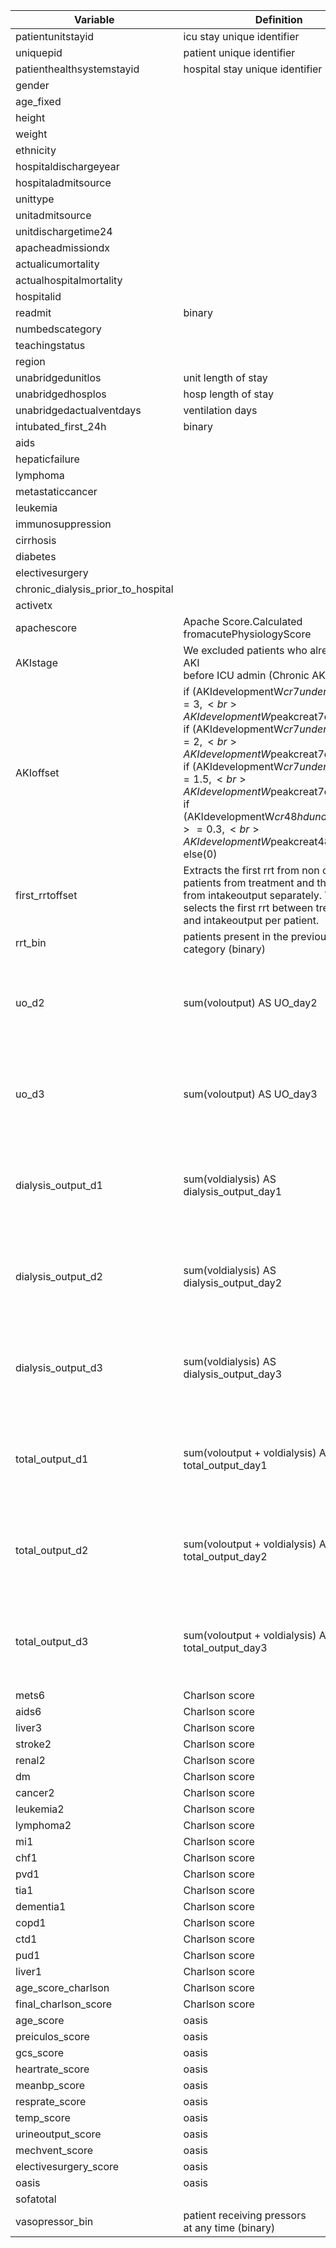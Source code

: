 | Variable                           | Definition                                                                                                                                                                                                                                                                                                                                | Comment                                                         |
|------------------------------------|-------------------------------------------------------------------------------------------------------------------------------------------------------------------------------------------------------------------------------------------------------------------------------------------------------------------------------------------|-----------------------------------------------------------------|
| patientunitstayid                  |  icu stay unique identifier                                                                                                                                                                                                                                                                                                                                         |                                                                 |
| uniquepid                          |   patient unique identifier                                                                                                                                                                                                                                                                                                                                        |                                                                 |
| patienthealthsystemstayid          |  hospital stay unique identifier                                                                                                                                                                                                                                                                                                                                         |                                                                 |
| gender                             |                                                                                                                                                                                                                                                                                                                                           |                                                                 |
| age_fixed                          |                                                                                                                                                                                                                                                                                                                                           |                                                                 |
| height                             |                                                                                                                                                                                                                                                                                                                                           |                                                                 |
| weight                             |                                                                                                                                                                                                                                                                                                                                           |                                                                 |
| ethnicity                          |                                                                                                                                                                                                                                                                                                                                           |                                                                 |
| hospitaldischargeyear              |                                                                                                                                                                                                                                                                                                                                           |                                                                 |
| hospitaladmitsource                |                                                                                                                                                                                                                                                                                                                                           |                                                                 |
| unittype                           |                                                                                                                                                                                                                                                                                                                                           |                                                                 |
| unitadmitsource                    |                                                                                                                                                                                                                                                                                                                                           |                                                                 |
| unitdischargetime24                |                                                                                                                                                                                                                                                                                                                                           |                                                                 |
| apacheadmissiondx                  |                                                                                                                                                                                                                                                                                                                                           |                                                                 |
| actualicumortality                 |                                                                                                                                                                                                                                                                                                                                           |                                                                 |
| actualhospitalmortality            |                                                                                                                                                                                                                                                                                                                                           |                                                                 |
| hospitalid                         |                                                                                                                                                                                                                                                                                                                                           |                                                                 |
| readmit                            | binary                                                                                                                                                                                                                                                                                                                                    |                                                                 |
| numbedscategory                    |                                                                                                                                                                                                                                                                                                                                           |                                                                 |
| teachingstatus                     |                                                                                                                                                                                                                                                                                                                                           |                                                                 |
| region                             |                                                                                                                                                                                                                                                                                                                                           |                                                                 |
| unabridgedunitlos                  | unit length of stay                                                                                                                                                                                                                                                                                                                       |                                                                 |
| unabridgedhosplos                  | hosp length of stay                                                                                                                                                                                                                                                                                                                       |                                                                 |
| unabridgedactualventdays           | ventilation days                                                                                                                                                                                                                                                                                                                          |                                                                 |
| intubated_first_24h                | binary                                                                                                                                                                                                                                                                                                                                    |                                                                 |
| aids                               |                                                                                                                                                                                                                                                                                                                                           |                                                                 |
| hepaticfailure                     |                                                                                                                                                                                                                                                                                                                                           |                                                                 |
| lymphoma                           |                                                                                                                                                                                                                                                                                                                                           |                                                                 |
| metastaticcancer                   |                                                                                                                                                                                                                                                                                                                                           |                                                                 |
| leukemia                           |                                                                                                                                                                                                                                                                                                                                           |                                                                 |
| immunosuppression                  |                                                                                                                                                                                                                                                                                                                                           |                                                                 |
| cirrhosis                          |                                                                                                                                                                                                                                                                                                                                           |                                                                 |
| diabetes                           |                                                                                                                                                                                                                                                                                                                                           |                                                                 |
| electivesurgery                    |                                                                                                                                                                                                                                                                                                                                           |                                                                 |
| chronic_dialysis_prior_to_hospital |                                                                                                                                                                                                                                                                                                                                           |                                                                 |
| activetx                           |                                                                                                                                                                                                                                                                                                                                           |                                                                 |
| apachescore                        | Apache Score.Calculated fromacutePhysiologyScore                                                                                                                                                                                                                                                                                          |                                                                 |
| AKIstage                           | We excluded patients who already had AKI <br> before ICU admin (Chronic AKI)                                                                                                                                                                                                                                                                   |                                                                 |
| AKIoffset                          | if (AKIdevelopmentW$cr7undercreat1>=3, <br>AKIdevelopmentW$peakcreat7d_offset) <br>if (AKIdevelopmentW$cr7undercreat1>=2, <br>AKIdevelopmentW$peakcreat7d_offset),   <br>if (AKIdevelopmentW$cr7undercreat1>=1.5, <br>AKIdevelopmentW$peakcreat7d_offset),     <br>if (AKIdevelopmentW$cr48hdundercreat1>=0.3, <br>AKIdevelopmentW$peakcreat48h_offset),     <br>else(0) | not reliable for knowing exactly when the patient developed AKI |
| first_rrtoffset                    | Extracts the first rrt from non chronic patients from treatment and the first rrt from intakeoutput separately. Then it selects the first rrt between treatment and intakeoutput per patient.                                                                                                                                             |                                                                 |
| rrt_bin                            | patients present in the previous category (binary)                                                                                                                                                                                                                                                                                        |                                                                 |
| uo_d2                              | sum(voloutput) AS UO_day2                                                                                                                                                                                                                                                                                                                 | Urine Output / dialysis / total per day for first 3 days        |
| uo_d3                              | sum(voloutput) AS UO_day3                                                                                                                                                                                                                                                                                                                 | Urine Output / dialysis / total per day for first 3 days        |
| dialysis_output_d1                 | sum(voldialysis) AS dialysis_output_day1                                                                                                                                                                                                                                                                                                  | Urine Output / dialysis / total per day for first 3 days        |
| dialysis_output_d2                 | sum(voldialysis) AS dialysis_output_day2                                                                                                                                                                                                                                                                                                  | Urine Output / dialysis / total per day for first 3 days        |
| dialysis_output_d3                 | sum(voldialysis) AS dialysis_output_day3                                                                                                                                                                                                                                                                                                  | Urine Output / dialysis / total per day for first 3 days        |
| total_output_d1                    | sum(voloutput + voldialysis) AS total_output_day1                                                                                                                                                                                                                                                                                         | Urine Output / dialysis / total per day for first 3 days        |
| total_output_d2                    | sum(voloutput + voldialysis) AS total_output_day2                                                                                                                                                                                                                                                                                         | Urine Output / dialysis / total per day for first 3 days        |
| total_output_d3                    | sum(voloutput + voldialysis) AS total_output_day3                                                                                                                                                                                                                                                                                         | Urine Output / dialysis / total per day for first 3 days        |
| mets6                              | Charlson score                                                                                                                                                                                                                                                                                                                            |                                                                 |
| aids6                              | Charlson score                                                                                                                                                                                                                                                                                                                            |                                                                 |
| liver3                             | Charlson score                                                                                                                                                                                                                                                                                                                            |                                                                 |
| stroke2                            | Charlson score                                                                                                                                                                                                                                                                                                                            |                                                                 |
| renal2                             | Charlson score                                                                                                                                                                                                                                                                                                                            |                                                                 |
| dm                                 | Charlson score                                                                                                                                                                                                                                                                                                                            |                                                                 |
| cancer2                            | Charlson score                                                                                                                                                                                                                                                                                                                            |                                                                 |
| leukemia2                          | Charlson score                                                                                                                                                                                                                                                                                                                            |                                                                 |
| lymphoma2                          | Charlson score                                                                                                                                                                                                                                                                                                                            |                                                                 |
| mi1                                | Charlson score                                                                                                                                                                                                                                                                                                                            |                                                                 |
| chf1                               | Charlson score                                                                                                                                                                                                                                                                                                                            |                                                                 |
| pvd1                               | Charlson score                                                                                                                                                                                                                                                                                                                            |                                                                 |
| tia1                               | Charlson score                                                                                                                                                                                                                                                                                                                            |                                                                 |
| dementia1                          | Charlson score                                                                                                                                                                                                                                                                                                                            |                                                                 |
| copd1                              | Charlson score                                                                                                                                                                                                                                                                                                                            |                                                                 |
| ctd1                               | Charlson score                                                                                                                                                                                                                                                                                                                            |                                                                 |
| pud1                               | Charlson score                                                                                                                                                                                                                                                                                                                            |                                                                 |
| liver1                             | Charlson score                                                                                                                                                                                                                                                                                                                            |                                                                 |
| age_score_charlson               | Charlson score                                                                                                                                                                                                                                                                                                                            |                                                                 |
| final_charlson_score               | Charlson score                                                                                                                                                                                                                                                                                                                            |                                                                 |
| age_score                          | oasis                                                                                                                                                                                                                                                                                                                                     |                                                                 |
| preiculos_score                    | oasis                                                                                                                                                                                                                                                                                                                                     |                                                                 |
| gcs_score                          | oasis                                                                                                                                                                                                                                                                                                                                     |                                                                 |
| heartrate_score                    | oasis                                                                                                                                                                                                                                                                                                                                     |                                                                 |
| meanbp_score                       | oasis                                                                                                                                                                                                                                                                                                                                     |                                                                 |
| resprate_score                     | oasis                                                                                                                                                                                                                                                                                                                                     |                                                                 |
| temp_score                         | oasis                                                                                                                                                                                                                                                                                                                                     |                                                                 |
| urineoutput_score                  | oasis                                                                                                                                                                                                                                                                                                                                     |                                                                 |
| mechvent_score                     | oasis                                                                                                                                                                                                                                                                                                                                     |                                                                 |
| electivesurgery_score              | oasis                                                                                                                                                                                                                                                                                                                                     |                                                                 |
| oasis                              | oasis                                                                                                                                                                                                                                                                                                                                     |                                                                 |
| sofatotal                          |                                                                                                                                                                                                                                                                                                                                           |                                                                 |
| vasopressor_bin                    | patient receiving pressors  <br>at any time (binary)                                                                                                                                                                                                                                                                                           |                                                                 |
